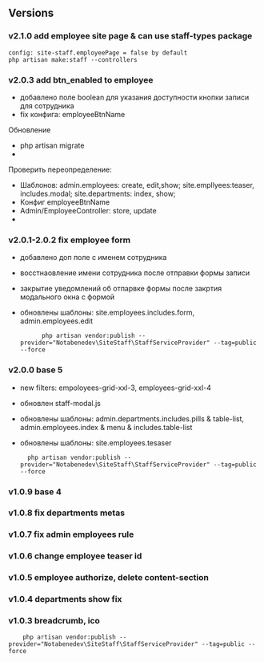## Versions
###    v2.1.0 add employee site page & can use staff-types package
    
    config: site-staff.employeePage = false by default
    php artisan make:staff --controllers

###    v2.0.3 add btn_enabled to employee
- добавлено поле boolean для указания доступности кнопки записи для сотрудника
- fix конфига: employeeBtnName

Обновление

- php artisan migrate
- 
Проверить переопределение:
- Шаблонов: admin.employees: create, edit,show;   site.empllyees:teaser, includes.modal; site.departments: index, show;
- Конфиг employeeBtnName
- Admin/EmployeeController: store, update
- 
###    v2.0.1-2.0.2 fix employee form
- добавлено доп поле с именем сотрудника
- восстнаовление имени сотрудника после отправки формы записи
- закрытие уведомлений об отпарвке формы после закртия модального окна с формой
- обновлены шаблоны: site.employees.includes.form, admin.employees.edit


            php artisan vendor:publish --provider="Notabenedev\SiteStaff\StaffServiceProvider" --tag=public --force

###    v2.0.0 base 5
- new filters: empoloyees-grid-xxl-3, employees-grid-xxl-4
- обновлен staff-modal.js
- обновлены шаблоны: admin.departments.includes.pills & table-list, admin.employees.index & menu & includes.table-list
- обновлены шаблоны: site.employees.tesaser


        

        php artisan vendor:publish --provider="Notabenedev\SiteStaff\StaffServiceProvider" --tag=public --force
###     v1.0.9 base 4
###     v1.0.8 fix departments metas
###     v1.0.7 fix admin employees rule
###     v1.0.6 change employee teaser id
###     v1.0.5 employee authorize, delete content-section
###     v1.0.4 departments show fix
###     v1.0.3 breadcrumb, ico
        php artisan vendor:publish --provider="Notabenedev\SiteStaff\StaffServiceProvider" --tag=public --force